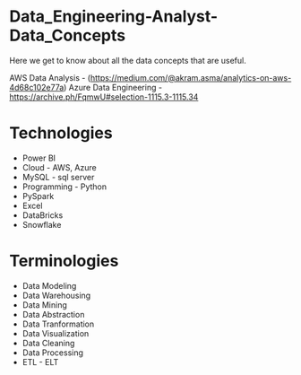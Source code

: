 # Data_Engineering-Analyst-Data_Concepts
Here we get to know about all the data concepts that are useful.

AWS Data Analysis - (https://medium.com/@akram.asma/analytics-on-aws-4d68c102e77a)
Azure Data Engineering - https://archive.ph/FqmwU#selection-1115.3-1115.34

# Technologies

- Power BI
- Cloud - AWS, Azure
- MySQL - sql server
- Programming - Python
- PySpark
- Excel
- DataBricks
- Snowflake

# Terminologies

- Data Modeling
- Data Warehousing
- Data Mining
- Data Abstraction
- Data Tranformation
- Data Visualization
- Data Cleaning
- Data Processing
- ETL - ELT

